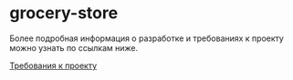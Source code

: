 # grocery-store
Более подробная информация о разработке и требованиях к проекту можно узнать по ссылкам ниже.

[Требования к проекту](https://github.com/AndreiP88/Mind-games)
